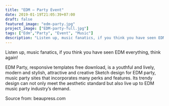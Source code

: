 ```yaml
---
title: "EDM – Party Event"
date: 2019-01-19T21:05:39+07:00
draft: false
featured_image: "edm-party.jpg"
project_image: ["EDM-party-full.jpg"]
tags: ["Edm","Party", "Event", "Music"]
description: "Listen up, music fanatics, if you think you have seen EDM everything, think again!"
---
```



Listen up, music fanatics, if you think you have seen EDM everything, think again!

EDM Party, responsive templates free download, is a youthful and lively, modern and stylish, attractive and creative Sketch design for EDM party, music party sites that incorporates many perks and features. Its trendy design can not only meet the aesthetic standard but also live up to EDM music party industry’s demand.

Source from: beaupress.com